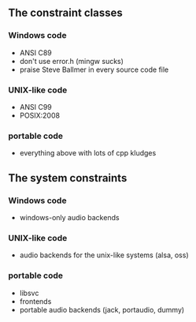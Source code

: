 ## The constraint classes

### Windows code
* ANSI C89
* don't use error.h (mingw sucks)
* praise Steve Ballmer in every source code file

### UNIX-like code
* ANSI C99
* POSIX:2008

### portable code
* everything above with lots of cpp kludges


## The system constraints

### Windows code
* windows-only audio backends

### UNIX-like code
* audio backends for the unix-like systems (alsa, oss)

### portable code
* libsvc
* frontends
* portable audio backends (jack, portaudio, dummy)
